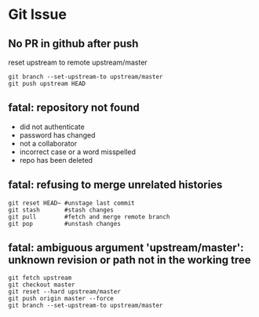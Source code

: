 # Git Issue

## No PR in github after push
reset upstream to remote upstream/master
```
git branch --set-upstream-to upstream/master
git push upstream HEAD
```

## fatal: repository not found
- did not authenticate
- password has changed
- not a collaborator
- incorrect case or a word misspelled
- repo has been deleted

## fatal: refusing to merge unrelated histories
```
git reset HEAD~ #unstage last commit
git stash       #stash changes
git pull        #fetch and merge remote branch
git pop         #unstash changes
```

## fatal: ambiguous argument 'upstream/master': unknown revision or path not in the working tree
```
git fetch upstream
git checkout master
git reset --hard upstream/master  
git push origin master --force
git branch --set-upstream-to upstream/master
```
